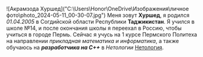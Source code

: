 ![Акрамзода Хуршед]("C:\Users\Honor\OneDrive\Изображения\личное фото\photo_2024-05-11_00-30-07.jpg")
Меня зовут **Хуршед**, я родился _01.04.2005_ в Согдийской области Республики **Таджикистан**. Я учился в школе №14, и после окончания школы я переехал в Россию, чтобы учиться в городе Пермь. Сейчас я учусь на 1 курсе Пермского Политеха на направлении _прикладная математика и информатика_, а также обучаюсь на *__разработчика на C++__* в *Нетологии* [Нетология](https://netology.ru/).